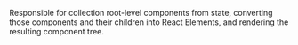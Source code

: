 Responsible for collection root-level components from state, converting those components and their children into React Elements, and rendering the resulting component tree.